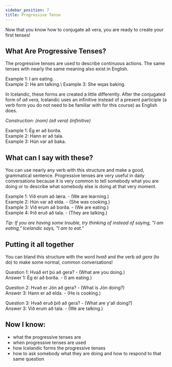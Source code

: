 ```yaml
---
sidebar_position: 7
title: Progressive Tense
---
```


Now that you know how to conjugate að vera, you are ready to create your first tenses!

## What Are Progressive Tenses?
The progressive tenses are used to describe continuous actions. The same tenses with nearly the same meaning also exist in English. 

Example 1: I am eating. \
Example 2: He am talking.\ 
Example 3: She wqas baking. 

In Icelandic, these forms are created a little differently. After the conjugated form of *að vera*, Icelandic uses an infinitive instead of a present participle (a verb form you do not need to be familiar with for this course) as English does.

*Construction: (nom) (að vera) (infinitive)*

Example 1: Ég er að borða.\
Example 2: Hann er að tala.\
Example 3: Hún var að baka. 

## What can I say with these?

You can use nearly any verb with this structure and make a good, grammatical sentence. Progressive tenses are very useful in daily conversations because it is very common to tell somebody what you are doing or to describe what somebody else is doing at that very moment. 

Example 1: Við erum að læra. - (We are learning.) \
Example 2: Hún var að elda. - (She was cooking.) \
Example 3: Við erum að borða. - (We are eating.) \
Example 4: Þið eruð að tala. - (They are talking.)

*Tip: If you are having some trouble, try thinking of instead of saying, "I am eating," Icelandic says, "I am to eat."*


## Putting it all together

You can bland this structure with the word *hvað* and the verb *að gera* (to do) to make some normal, common conversations!


Question 1: Hvað ert þú að gera? - (What are you doing.) \
Answer 1: Ég er að borða. - (I am eating.) 

Question 2: Hvað er Jón að gera? - (What is Jón doing?) \
Answer 3: Hann er að elda. - (He is cooking.)

Question 3: Hvað eruð þið að gera? - (What are y'all doing?) \
Answer 3: Við erum að tala. - (We are talking.)

## Now I know:
- what the progressive tenses are
- when progressive tenses are used
- how Icelandic forms the progressive tenses
- how to ask somebody what they are doing and how to respond to that same question



